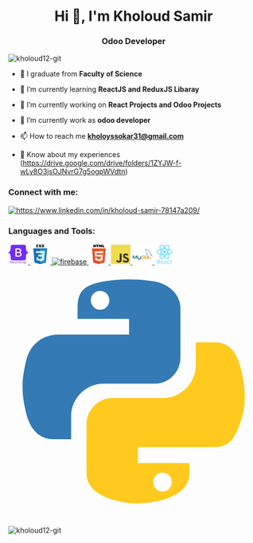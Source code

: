 <h1 align="center">Hi 👋, I'm Kholoud Samir</h1>
<h3 align="center">Odoo Developer </h3>

<p align="left"> <img src="https://komarev.com/ghpvc/?username=kholoud12-git&label=Profile%20views&color=0e75b6&style=flat" alt="kholoud12-git" /> </p>

- 🔭 I graduate from **Faculty of Science**

- 🌱 I’m currently learning **ReactJS and ReduxJS Libaray**

- 👯 I’m currently working on **React Projects and Odoo Projects**

- 🤝 I’m currently work as **odoo developer**

- 📫 How to reach me **kholoyssokar31@gmail.com**

- 📄 Know about my experiences (https://drive.google.com/drive/folders/1ZYJW-f-wLy8O3jsOJNvrG7g5ogpWVdtn)

<h3 align="left">Connect with me:</h3>
<p align="left">
<a href="https://linkedin.com/in/https://www.linkedin.com/in/kholoud-samir-78147a209/" target="blank"><img align="center" src="https://raw.githubusercontent.com/rahuldkjain/github-profile-readme-generator/master/src/images/icons/Social/linked-in-alt.svg" alt="https://www.linkedin.com/in/kholoud-samir-78147a209/" height="30" width="40" /></a>
</p>

<h3 align="left">Languages and Tools:</h3>
<p align="left">
  <a href="https://getbootstrap.com" target="_blank" rel="noreferrer"> <img src="https://raw.githubusercontent.com/devicons/devicon/master/icons/bootstrap/bootstrap-plain-wordmark.svg" alt="bootstrap" width="40" height="40"/> </a>
  <a href="https://www.w3schools.com/css/" target="_blank" rel="noreferrer"> <img src="https://raw.githubusercontent.com/devicons/devicon/master/icons/css3/css3-original-wordmark.svg" alt="css3" width="40" height="40"/> </a> 
  <a href="https://firebase.google.com/" target="_blank" rel="noreferrer"> <img src="https://www.vectorlogo.zone/logos/firebase/firebase-icon.svg" alt="firebase" width="40" height="40"/> </a> 
  <a href="https://www.w3.org/html/" target="_blank" rel="noreferrer"> <img src="https://raw.githubusercontent.com/devicons/devicon/master/icons/html5/html5-original-wordmark.svg" alt="html5" width="40" height="40"/> </a>
  <a href="https://developer.mozilla.org/en-US/docs/Web/JavaScript" target="_blank" rel="noreferrer"> <img src="https://raw.githubusercontent.com/devicons/devicon/master/icons/javascript/javascript-original.svg" alt="javascript" width="40" height="40"/> </a> 
  <a href="https://www.mysql.com/" target="_blank" rel="noreferrer"> <img src="https://raw.githubusercontent.com/devicons/devicon/master/icons/mysql/mysql-original-wordmark.svg" alt="mysql" width="40" height="40"/> </a> 
  <a href="https://reactjs.org/" target="_blank" rel="noreferrer"> <img src="https://raw.githubusercontent.com/devicons/devicon/master/icons/react/react-original-wordmark.svg" alt="react" width="40" height="40"/> </a>  
  <?xml version="1.0" ?><!DOCTYPE svg  PUBLIC '-//W3C//DTD SVG 1.1//EN'  'http://www.w3.org/Graphics/SVG/1.1/DTD/svg11.dtd'><svg height="512px" style="enable-background:new 0 0 512 512;" version="1.1" viewBox="0 0 512 512" width="512px" xml:space="preserve" xmlns="http://www.w3.org/2000/svg" xmlns:xlink="http://www.w3.org/1999/xlink"><g id="_x32_67-python"><g><path d="M194.005,240.252h105.054c29.216,0,52.529-24.101,52.529-53.414V86.603    c0-28.525-24.002-49.871-52.529-54.691c-35.214-5.804-73.478-5.509-105.054,0.097c-44.462,7.87-52.527,24.298-52.527,54.693    v21.453H246.63v31.959H102.033c-30.591,0-57.349,18.394-65.709,53.315c-9.64,40.035-10.033,65.02,0,106.826    c7.476,31.085,25.28,53.314,55.872,53.314h36.101v-48.001C128.296,270.845,158.298,240.252,194.005,240.252L194.005,240.252z" style="fill:#347AB4;"/><path d="M474.975,209.372c-7.575-30.395-21.935-53.315-52.527-53.315h-39.443v46.626    c0,36.199-30.692,66.691-65.71,66.691H212.24c-28.724,0-52.528,24.594-52.528,53.414v100.138    c0,28.524,24.788,45.246,52.528,53.413c33.247,9.737,65.215,11.509,105.054,0c26.462-7.675,52.529-23.116,52.529-53.413v-20.997    H264.867v-32.417h157.58c30.593,0,41.904-21.346,52.527-53.314C485.992,283.244,485.501,251.57,474.975,209.372L474.975,209.372z" style="fill:#FFCA1D;"/><path d="M187.415,89.594c-10.479,0-18.975-8.591-18.975-19.164c0.094-10.668,8.496-19.259,18.975-19.259    c10.385,0,18.976,8.685,18.976,19.259C206.39,81.003,197.894,89.594,187.415,89.594z" style="fill:#FFFFFF;"/><path d="M314.908,460.076c-10.479,0-18.976-8.591-18.976-19.164c0.095-10.668,8.496-19.259,18.976-19.259    c10.385,0,18.976,8.685,18.976,19.259C333.884,451.485,325.388,460.076,314.908,460.076z" style="fill:#FFFFFF;"/></g></g><g id="Layer_1"/></svg>
</p>

<p><img align="center" src="https://github-readme-stats.vercel.app/api/top-langs?username=kholoud12-git&show_icons=true&locale=en&layout=compact" alt="kholoud12-git" /></p>

